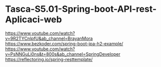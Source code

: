 # Tasca-S5.01-Spring-boot-API-rest-Aplicaci-web


https://www.youtube.com/watch?v=9R2TYCnlpfU&ab_channel=BrayanMora
https://www.bezkoder.com/spring-boot-jpa-h2-example/
https://www.youtube.com/watch?v=PsNNGuLi0ns&t=800s&ab_channel=SpringDeveloper
https://reflectoring.io/spring-resttemplate/
